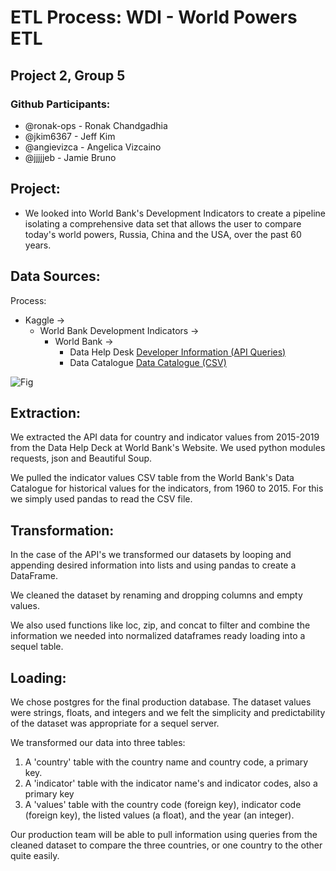 # ETL Process: WDI - World Powers ETL
## Project 2, Group 5

### Github Participants:
* @ronak-ops - Ronak Chandgadhia
* @jkim6367 - Jeff Kim 
* @angievizca - Angelica Vizcaino
* @jjjjjeb - Jamie Bruno

## Project:

* We looked into World Bank's Development Indicators to create a pipeline isolating a comprehensive data set that allows the user to compare today's world powers, Russia, China and the USA, over the past 60 years.

## Data Sources:
Process: 
* Kaggle → 
    * World Bank Development Indicators → 
        * World Bank →
            * Data Help Desk [Developer Information (API Queries)](https://datahelpdesk.worldbank.org/knowledgebase/topics/125589)
            * Data Catalogue
            [Data Catalogue (CSV)](https://datacatalog.worldbank.org/dataset/world-development-indicators)


![Fig](https://orientalreview.org/wp-content/uploads/2019/12/Integration-Models.jpg)

## Extraction: 
We extracted the API data for country and indicator values from 2015-2019 from the Data Help Deck at World Bank's Website.  We used python modules requests, json and Beautiful Soup.  

We pulled the indicator values CSV table from the World Bank's Data Catalogue  for historical values for the indicators, from 1960 to 2015. For this we simply used pandas to read the CSV file.

## Transformation:
In the case of the API's we transformed our datasets by looping and appending desired information into lists and using pandas to create a DataFrame.

We cleaned the dataset by renaming and dropping columns and empty values.

We also used functions like loc, zip, and concat to filter and combine the information we needed into normalized dataframes ready loading into a sequel table. 

## Loading:
We chose postgres for the final production database. The dataset values were strings, floats, and integers and we felt the simplicity and predictability of the dataset was appropriate for a sequel server.

We transformed our data into three tables:
1. A 'country' table with the country name and country code, a primary key.
2. A 'indicator' table with the indicator name's and indicator codes, also a primary key
3. A 'values' table with the country code (foreign key), indicator code (foreign key), the listed values (a float), and the year (an integer).

Our production team will be able to pull information using queries from the cleaned dataset to compare the three countries, or one country to the other quite easily. 